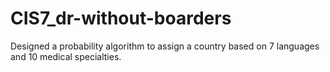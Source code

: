 # CIS7_dr-without-boarders
Designed a probability algorithm to assign a country based on 7 languages and 10 medical specialties.  
